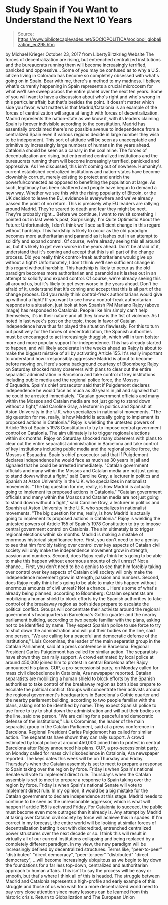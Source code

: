 # Study Spain if You Want to Understand the Next 10 Years

> Source: https://www.bibliotecapleyades.net/SOCIOPOLITICA/sociopol_globalization_eu295.htm

by Michael Krieger October 23, 2017
from LibertyBlitzkrieg Website
The forces of decentralization are rising,
but entrenched centralized institutions
and the bureaucrats running them
will become increasingly
terrified, panicked and oppressive...
Some of you may be confused as to why a U.S. citizen living in Colorado has become so completely obsessed with what's going on in Spain.
Bear with me, there's a method to my madness. I believe what's currently happening in Spain represents a crucial microcosm for what we'll see sweep across the entire planet over the next ten years.
Some of you will want to have a discussion about who's right and who's wrong in this particular affair, but that's besides the point.
It doesn't matter which side you favor, what matters is that Madrid/Catalonia is an example of the forces of centralization will argue at length with forces of decentralization. Madrid represents the nation-state as we know it, with its leaders claiming Spain is forever indivisible according to the constitution.
Madrid has essentially proclaimed there's no possible avenue to independence from a centralized Spain even if various regions decide in large number they wish to be independent.
This sort of attitude will be seen as unacceptable and primitive by increasingly large numbers of humans in the years ahead.
Catalonia should be seen as a canary in the coal mine. The forces of decentralization are rising, but entrenched centralized institutions and the bureaucrats running them will become increasingly terrified, panicked and oppressive. As I've discussed, this isn't coming out of nowhere. Humanity's current established centralized institutions and nation-states have become clownishly corrupt, merely existing to protect and enrich the powerful/connected as opposed to benefiting the population at large.
As such, legitimacy has been shattered and people have begun to demand a new way.
Whether we see this with the rising popularity of Bitcoin, or the UK decision to leave the EU, evidence is everywhere and we've already passed the point of no return. This is precisely why EU leaders are rallying around Madrid. They're scared to death and fear they might be next.
They're probably right... Before we continue, I want to revisit something I pointed out in last week's post, Surprisingly, I'm Quite Optimistic About the Future:
Unfortunately, I don't think we'll see sufficient change in this regard without hardship. This hardship is likely to occur as the old paradigm becomes more authoritarian and paranoid as it lashes out in an attempt to solidify and expand control. Of course, we're already seeing this all around us, but it's likely to get even worse in the years ahead. Don't be afraid of it, understand that it's coming and accept that this is all part of the change process. Did you really think control-freak authoritarians would give up without a fight?
Unfortunately, I don't think we'll see sufficient change in this regard without hardship.
This hardship is likely to occur as the old paradigm becomes more authoritarian and paranoid as it lashes out in an attempt to solidify and expand control.
Of course, we're already seeing this all around us, but it's likely to get even worse in the years ahead. Don't be afraid of it, understand that it's coming and accept that this is all part of the change process.
Did you really think control-freak authoritarians would give up without a fight?
If you want to see how a control-freak authoritarian responds to a situation, just look at how Spanish PM Mariano Rajoy (above image) has responded to Catalonia.
People like him simply can't help themselves, it's in their nature and all they know is the fist of violence. As I noted in last week's post on the topic, those in favor of Catalan independence have thus far played the situation flawlessly.
For this to turn out positively for the forces of decentralization, the Spanish authorities must be encouraged to act increasingly thuggish, which will in turn bolster more and more popular support for independence. This has already started to happen, and will likely accelerate in the weeks ahead as Rajoy is about to make the biggest mistake of all by activating Article 155. It's really important to understand how irresponsibly aggressive Madrid is about to become before moving on.
Here's some background courtesy of Bloomberg:
Rajoy on Saturday shocked many observers with plans to clear out the entire separatist administration in Barcelona and take control of key institutions including public media and the regional police force, the Mossos d'Esquadra. Spain's chief prosecutor said that if Puigdemont declares independence he would face as much as 30 years in jail and signaled that he could be arrested immediately. "Catalan government officials and many within the Mossos and Catalan media are not just going to stand down without a fight," said Caroline Gray, a lecturer in politics and Spanish at Aston University in the U.K. who specializes in nationalist movements. "The big question for me, really, is how Madrid is actually going to implement its proposed actions in Catalonia." Rajoy is wielding the untested powers of Article 155 of Spain's 1978 Constitution to try to impose central government control on Catalonia. The aim ultimately is to trigger regional elections within six months.
Rajoy on Saturday shocked many observers with plans to clear out the entire separatist administration in Barcelona and take control of key institutions including public media and the regional police force, the Mossos d'Esquadra.
Spain's chief prosecutor said that if Puigdemont declares independence he would face as much as 30 years in jail and signaled that he could be arrested immediately.
"Catalan government officials and many within the Mossos and Catalan media are not just going to stand down without a fight," said Caroline Gray, a lecturer in politics and Spanish at Aston University in the U.K. who specializes in nationalist movements. "The big question for me, really, is how Madrid is actually going to implement its proposed actions in Catalonia."
"Catalan government officials and many within the Mossos and Catalan media are not just going to stand down without a fight," said Caroline Gray, a lecturer in politics and Spanish at Aston University in the U.K. who specializes in nationalist movements.
"The big question for me, really, is how Madrid is actually going to implement its proposed actions in Catalonia."
Rajoy is wielding the untested powers of Article 155 of Spain's 1978 Constitution to try to impose central government control on Catalonia.
The aim ultimately is to trigger regional elections within six months.
Madrid is making a mistake of enormous historical significance here.
First, you don't need to be a genius to see that him forcibly taking over control over key aspects of Catalan civil society will only make the independence movement grow in strength, passion and numbers. Second, does Rajoy really think he's going to be able to make this happen without enormous amounts of civil unrest? Not a chance...
First, you don't need to be a genius to see that him forcibly taking over control over key aspects of Catalan civil society will only make the independence movement grow in strength, passion and numbers.
Second, does Rajoy really think he's going to be able to make this happen without enormous amounts of civil unrest? Not a chance...
Here's some of what's already being planned, according to Bloomberg:
Catalan separatists are mobilizing a human shield to block efforts by the Spanish authorities to take control of the breakaway region as both sides prepare to escalate the political conflict. Groups will concentrate their activists around the regional government's headquarters in Barcelona's Gothic quarter and the nearby parliament building, according to two people familiar with the plans, asking not to be identified by name. They expect Spanish police to use force to try to shut down the administration and will put their bodies on the line, said one person. "We are calling for a peaceful and democratic defense of the institutions," Lluis Corominas, the leader of the main separatist group in the Catalan Parliament, said at a press conference in Barcelona. Regional President Carles Puigdemont has called for similar action. The separatists have shown they can rally support. A crowd estimated by local police at around 450,000 joined him to protest in central Barcelona after Rajoy announced his plans. CUP, a pro-secessionist party, on Monday called for mass civil disobedience in Catalonia, Ara newspaper reported.
Catalan separatists are mobilizing a human shield to block efforts by the Spanish authorities to take control of the breakaway region as both sides prepare to escalate the political conflict. Groups will concentrate their activists around the regional government's headquarters in Barcelona's Gothic quarter and the nearby parliament building, according to two people familiar with the plans, asking not to be identified by name.
They expect Spanish police to use force to try to shut down the administration and will put their bodies on the line, said one person.
"We are calling for a peaceful and democratic defense of the institutions," Lluis Corominas, the leader of the main separatist group in the Catalan Parliament, said at a press conference in Barcelona. Regional President Carles Puigdemont has called for similar action.
The separatists have shown they can rally support. A crowd estimated by local police at around 450,000 joined him to protest in central Barcelona after Rajoy announced his plans.
CUP, a pro-secessionist party, on Monday called for mass civil disobedience in Catalonia, Ara newspaper reported.
The keys dates this week will be on Thursday and Friday.
Thursday's when the Catalan assembly is set to meet to prepare a response to Spain taking over the region by force. Friday is when Spain's national Senate will vote to implement direct rule.
Thursday's when the Catalan assembly is set to meet to prepare a response to Spain taking over the region by force.
Friday is when Spain's national Senate will vote to implement direct rule.
In my opinion, it would be a big mistake for the Catalan government to declare independence at this stage.
Madrid needs to continue to be seen as the unreasonable aggressor, which is what will happen if article 155 is activated Friday.
For Catalonia to succeed, the public must become even more outraged than it already is. Any attempt by Madrid at taking over Catalan civil society by force will achieve this in spades. If I'm correct in my forecast, the entire world will be looking at similar forces of decentralization battling it out with discredited, entrenched centralized power structures over the next decade or so.
I think this will result in virtually all of our current institutions collapsing and being replaced by a completely different paradigm.
In my view, the new paradigm will be increasingly defined by decentralized structures.
Terms like,
"peer-to-peer" "distributed" "direct democracy",
"peer-to-peer"
"distributed"
"direct democracy",
...will become increasingly ubiquitous as we begin to lay down the foundations for a far less top-down, centralized and authoritarian approach to human affairs. This isn't to say the process will be easy or smooth, but that's where I think all of this is headed.
The struggle between Madrid and Catalonia represents a high-profile and early example of this struggle and those of us who wish for a more decentralized world need to pay very close attention since many lessons can be learned from this historic crisis.
Return to Globalization and The European Union
